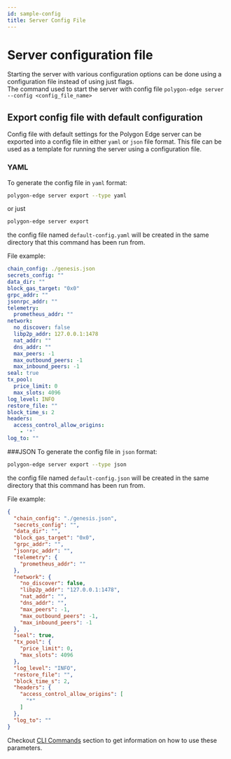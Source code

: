 ```yaml
---
id: sample-config
title: Server Config File
---
```

# Server configuration file
Starting the server with various configuration options can be done using a configuration file instead of using just flags.  
The command used to start the server with config file `polygon-edge server --config <config_file_name>`

## Export config file with default configuration
Config file with default settings for the Polygon Edge server can be exported into a config file in either `yaml` or `json` file format.
This file can be used as a template for running the server using a configuration file.

### YAML
To generate the config file in `yaml` format:
```bash
polygon-edge server export --type yaml
```
or just 
```bash
polygon-edge server export
```
the config file named `default-config.yaml` will be created in the same directory that this command has been run from.  

File example:
```yaml
chain_config: ./genesis.json
secrets_config: ""
data_dir: ""
block_gas_target: "0x0"
grpc_addr: ""
jsonrpc_addr: ""
telemetry:
  prometheus_addr: ""
network:
  no_discover: false
  libp2p_addr: 127.0.0.1:1478
  nat_addr: ""
  dns_addr: ""
  max_peers: -1
  max_outbound_peers: -1
  max_inbound_peers: -1
seal: true
tx_pool:
  price_limit: 0
  max_slots: 4096
log_level: INFO
restore_file: ""
block_time_s: 2
headers:
  access_control_allow_origins:
    - '*'
log_to: ""
```

###JSON
To generate the config file in `json` format:
```bash
polygon-edge server export --type json
```
the config file named `default-config.json` will be created in the same directory that this command has been run from.

File example:

```json
{
  "chain_config": "./genesis.json",
  "secrets_config": "",
  "data_dir": "",
  "block_gas_target": "0x0",
  "grpc_addr": "",
  "jsonrpc_addr": "",
  "telemetry": {
    "prometheus_addr": ""
  },
  "network": {
    "no_discover": false,
    "libp2p_addr": "127.0.0.1:1478",
    "nat_addr": "",
    "dns_addr": "",
    "max_peers": -1,
    "max_outbound_peers": -1,
    "max_inbound_peers": -1
  },
  "seal": true,
  "tx_pool": {
    "price_limit": 0,
    "max_slots": 4096
  },
  "log_level": "INFO",
  "restore_file": "",
  "block_time_s": 2,
  "headers": {
    "access_control_allow_origins": [
      "*"
    ]
  },
  "log_to": ""
}
```

Checkout [CLI Commands](/docs/get-started/cli-commands) section to get information on how to use these parameters.
